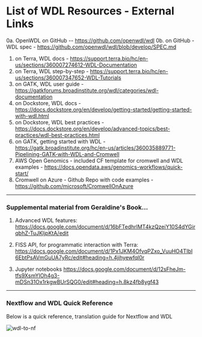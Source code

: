 # List of WDL Resources - External Links


0a. OpenWDL on GitHub -- https://github.com/openwdl/wdl
0b. on GitHub - WDL spec - https://github.com/openwdl/wdl/blob/develop/SPEC.md
1. on Terra, WDL docs - https://support.terra.bio/hc/en-us/sections/360007274612-WDL-Documentation
2. on Terra, WDL step-by-step - https://support.terra.bio/hc/en-us/sections/360007347652-WDL-Tutorials
3. on GATK, WDL user guide - https://gatkforums.broadinstitute.org/wdl/categories/wdl-documentation
4. on Dockstore, WDL docs - https://docs.dockstore.org/en/develop/getting-started/getting-started-with-wdl.html
5. on Dockstore, WDL best practices - https://docs.dockstore.org/en/develop/advanced-topics/best-practices/wdl-best-practices.html
6. on GATK, getting started with WDL - https://gatk.broadinstitute.org/hc/en-us/articles/360035889771-Pipelining-GATK-with-WDL-and-Cromwell
7. AWS Open Genomics - included CF template for cromwell and WDL examples - https://docs.opendata.aws/genomics-workflows/quick-start/
8. Cromwell on Azure - Github Repo with code examples - https://github.com/microsoft/CromwellOnAzure

---

### Supplemental material from Geraldine's Book...
 
1. Advanced WDL features:
https://docs.google.com/document/d/16bFTedhrlMT4kzQzeiY10S4dYGirqbhZ-TuJKljpKtA/edit
 
2. FISS API, for programmatic interaction with Terra:
https://docs.google.com/document/d/1Px1JKM4OfvqPZxo_VuuHO4TIbI6EbtPsAVmGuUA7yRc/edit#heading=h.4jihyewfql0r
 
3. Jupyter notebooks
https://docs.google.com/document/d/12sFheJm-tfs9XsmYIOh4g3-mDSn31Ox1rkgwBUrSQG0/edit#heading=h.8kz4fb8ygf43

---

### Nextflow and WDL Quick Reference

Below is a quick reference, translation guide for Nextflow and WDL

![wdl-to-nf](/images/wdl-nf.png)




